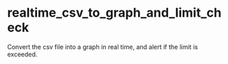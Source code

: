 # realtime_csv_to_graph_and_limit_check
 Convert the csv file into a graph in real time, and alert if the limit is exceeded.
